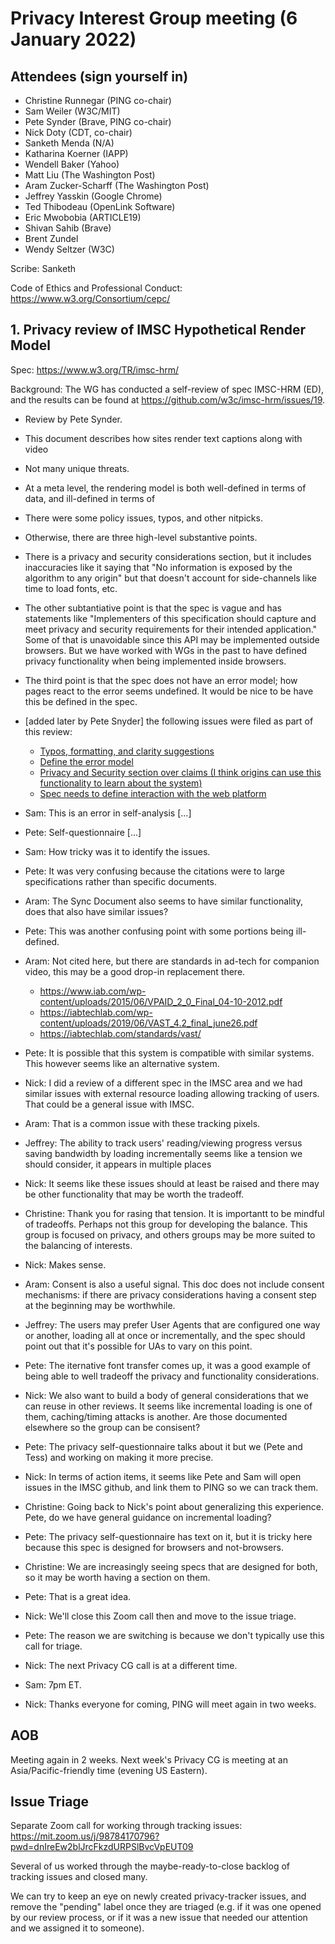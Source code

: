 # Privacy Interest Group meeting (6 January 2022)

## Attendees (sign yourself in)

* Christine Runnegar (PING co-chair)
* Sam Weiler (W3C/MIT)
* Pete Synder (Brave, PING co-chair)
* Nick Doty (CDT, co-chair)
* Sanketh Menda (N/A)
* Katharina Koerner (IAPP)
* Wendell Baker (Yahoo)
* Matt Liu (The Washington Post)
* Aram Zucker-Scharff (The Washington Post)
* Jeffrey Yasskin (Google Chrome)
* Ted Thibodeau (OpenLink Software)
* Eric Mwobobia (ARTICLE19) 
* Shivan Sahib (Brave)
* Brent Zundel
* Wendy Seltzer (W3C)

Scribe: Sanketh

Code of Ethics and Professional Conduct: https://www.w3.org/Consortium/cepc/

## 1. Privacy review of IMSC Hypothetical Render Model

Spec: https://www.w3.org/TR/imsc-hrm/

Background: The WG has conducted a self-review of spec IMSC-HRM (ED), and the results can be found at https://github.com/w3c/imsc-hrm/issues/19. 

- Review by Pete Synder.
- This document describes how sites render text captions along with video
- Not many unique threats.
- At a meta level, the rendering model is both well-defined in terms of data, and ill-defined in terms of 
- There were some policy issues, typos, and other nitpicks.
- Otherwise, there are three high-level substantive points.
- There is a privacy and security considerations section, but it includes inaccuracies like it saying that "No information is exposed by the algorithm to any origin" but that doesn't account for side-channels like time to load fonts, etc.
- The other subtantiative point is that the spec is vague and has statements like "Implementers of this specification should capture and meet privacy and security requirements for their intended application." Some of that is unavoidable since this API may be implemented outside browsers. But we have worked with WGs in the past to have defined privacy functionality when being implemented inside browsers.
- The third point is that the spec does not have an error model; how pages react to the error seems undefined. It would be nice to be have this be defined in the spec.

- [added later by Pete Snyder] the following issues were filed as part of this review:
  - [Typos, formatting, and clarity suggestions](https://github.com/w3c/imsc-hrm/issues/28)
  - [Define the error model](https://github.com/w3c/imsc-hrm/issues/29)
  - [Privacy and Security section over claims (I think origins can use this functionality to learn about the system)](https://github.com/w3c/imsc-hrm/issues/30)
  - [Spec needs to define interaction with the web platform](https://github.com/w3c/imsc-hrm/issues/31)

- Sam: This is an error in self-analysis [...]
- Pete: Self-questionnaire [...]
- Sam: How tricky was it to identify the issues.
- Pete: It was very confusing because the citations were to large specifications rather than specific documents.

- Aram: The Sync Document also seems to have similar functionality, does that also have similar issues?
- Pete: This was another confusing point with some portions being ill-defined.
- Aram: Not cited here, but there are standards in ad-tech for companion video, this may be a good drop-in replacement there.
  - https://www.iab.com/wp-content/uploads/2015/06/VPAID_2_0_Final_04-10-2012.pdf
  - https://iabtechlab.com/wp-content/uploads/2019/06/VAST_4.2_final_june26.pdf
  - https://iabtechlab.com/standards/vast/
- Pete: It is possible that this system is compatible with similar systems. This however seems like an alternative system.

- Nick: I did a review of a different spec in the IMSC area and we had similar issues with external resource loading allowing tracking of users. That could be a general issue with IMSC.
- Aram: That is a common issue with these tracking pixels.

- Jeffrey: The ability to track users' reading/viewing progress versus saving bandwidth by loading incrementally seems like a tension we should consider, it appears in multiple places
- Nick: It seems like these issues should at least be raised and there may be other functionality that may be worth the tradeoff.

- Christine: Thank you for rasing that tension. It is importantt to be mindful of tradeoffs. Perhaps not this group for developing the balance. This group is focused on privacy, and others groups may be more suited to the balancing of interests.
- Nick: Makes sense.

- Aram: Consent is also a useful signal. This doc does not include consent mechanisms: if there are privacy considerations having a consent step at the beginning may be worthwhile.
- Jeffrey: The users may prefer User Agents that are configured one way or another, loading all at once or incrementally, and the spec should point out that it's possible for UAs to vary on this point.
- Pete: The iternative font transfer comes up, it was a good example of being able to well tradeoff the privacy and functionality considerations.

- Nick: We also want to build a body of general considerations that we can reuse in other reviews. It seems like incremental loading is one of them, caching/timing attacks is another. Are those documented elsewhere so the group can be consisent?
- Pete: The privacy self-questionnaire talks about it but we (Pete and Tess) and working on making it more precise.

- Nick: In terms of action items, it seems like Pete and Sam will open issues in the IMSC github, and link them to PING so we can track them.

- Christine: Going back to Nick's point about generalizing this experience. Pete, do we have general guidance on incremental loading?
- Pete: The privacy self-questionnaire has text on it, but it is tricky here because this spec is designed for browsers and not-browsers.
- Christine: We are increasingly seeing specs that are designed for both, so it may be worth having a section on them.
- Pete: That is a great idea.

- Nick: We'll close this Zoom call then and move to the issue triage.
- Pete: The reason we are switching is because we don't typically use this call for triage.

- Nick: The next Privacy CG call is at a different time.
- Sam: 7pm ET.

- Nick: Thanks everyone for coming, PING will meet again in two weeks.

## AOB

Meeting again in 2 weeks. Next week's Privacy CG is meeting at an Asia/Pacific-friendly time (evening US Eastern).

## Issue Triage

Separate Zoom call for working through tracking issues: https://mit.zoom.us/j/98784170796?pwd=dnIreEw2blJrcFkzdURPSlBvcVpEUT09

Several of us worked through the maybe-ready-to-close backlog of tracking issues and closed many.

We can try to keep an eye on newly created privacy-tracker issues, and remove the "pending" label once they are triaged (e.g. if it was one opened by our review process, or if it was a new issue that needed our attention and we assigned it to someone).

